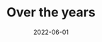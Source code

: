 ---
date: 2022-06-01
title: Over the years
description: A placeholder for the “Over the years” photo album
album: https://narayanan.co/over-the-years/
thumbnail: https://narayanan.co/content/images/2023/01/IMG_2063-1.jpeg
thumbnail_layout: portrait
---